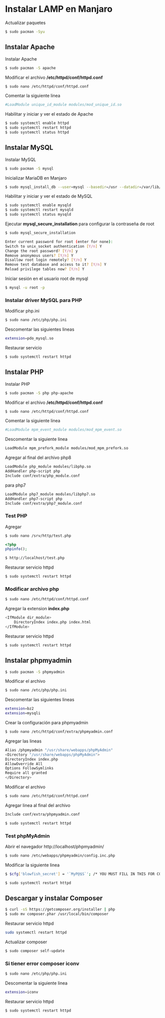# Instalar LAMP en Manjaro

Actualizar paquetes
```bash
$ sudo pacman -Syu
```

## Instalar Apache

Instalar Apache
```bash
$ sudo pacman -S apache
```

Modificar el archivo **/etc/httpd/conf/httpd.conf**
```bash
$ sudo nano /etc/httpd/conf/httpd.conf
```

Comentar la siguiente linea
```bash
#LoadModule unique_id_module modules/mod_unique_id.so
```

Habilitar y iniciar y ver el estado de Apache
```bash
$ sudo systemctl enable httpd
$ sudo systemctl restart httpd
$ sudo systemctl status httpd
```

## Instalar MySQL

Instalar  MySQL
```bash
$ sudo pacman -S mysql
```

Inicializar MariaDB en Manjaro
```bash
$ sudo mysql_install_db --user=mysql --basedir=/usr --datadir=/var/lib/mysql
```

Habilitar y iniciar y ver el estado de MySQL
```bash
$ sudo systemctl enable mysqld
$ sudo systemctl restart mysqld
$ sudo systemctl status mysqld
```

Ejecutar **mysql_secure_installation** para configurar la contraseña de root
```bash
$ sudo mysql_secure_installation
```

```bash
Enter current password for root (enter for none):
Switch to unix_socket authentication [Y/n] Y
Change the root password? [Y/n] y
Remove anonymous users? [Y/n] Y
Disallow root login remotely? [Y/n] Y
Remove test database and access to it? [Y/n] Y
Reload privilege tables now? [Y/n] Y
```

Iniciar sesión en el usuario root de mysql
```bash
$ mysql -u root -p
```

### Instalar driver MySQL para PHP

Modificar php.ini
```bash
$ sudo nano /etc/php/php.ini
```

Descomentar las siguientes lineas
```bash
extension=pdo_mysql.so
```

Restaurar servicio
```bash
$ sudo systemctl restart httpd
```

## Instalar PHP

Instalar PHP
```bash
$ sudo pacman -S php php-apache
```

Modificar el archivo **/etc/httpd/conf/httpd.conf**
```bash
$ sudo nano /etc/httpd/conf/httpd.conf
```

Comentar la siguiente linea
```bash
#LoadModule mpm_event_module modules/mod_mpm_event.so
```

Descomentar la siguiente linea
```bash
LoadModule mpm_prefork_module modules/mod_mpm_prefork.so
```

Agregar al final del archivo php8
```bash
LoadModule php_module modules/libphp.so
AddHandler php-script php
Include conf/extra/php_module.conf
```

para php7
```bash
LoadModule php7_module modules/libphp7.so
AddHandler php7-script php
Include conf/extra/php7_module.conf
```

### Test PHP

Agregar 
```bash
$ sudo nano /srv/http/test.php
```

```php
<?php
phpinfo();
```

```bash
$ http://localhost/test.php
```

Restaurar servicio httpd
```bash
$ sudo systemctl restart httpd
```

### Modificar archivo php
```bash
$ sudo nano /etc/httpd/conf/httpd.conf
```
Agregar la extension **index.php**
```bash
<IfModule dir_module>
    DirectoryIndex index.php index.html
</IfModule>
```

Restaurar servicio httpd
```bash
$ sudo systemctl restart httpd
```

## Instalar phpmyadmin
```bash
$ sudo pacman -S phpmyadmin
```

Modificar el archivo
```bash
$ sudo nano /etc/php/php.ini
```

Descomentar las siguientes lineas
```bash
extension=bz2
extension=mysqli
```

Crear la configuración para phpmyadmin
```bash
$ sudo nano /etc/httpd/conf/extra/phpmyadmin.conf
```

Agregar las lineas
```bash
Alias /phpmyadmin "/usr/share/webapps/phpMyAdmin"
<Directory "/usr/share/webapps/phpMyAdmin">
DirectoryIndex index.php
AllowOverride All
Options FollowSymlinks
Require all granted
</Directory>
```

Modificar el archivo
```bash
$ sudo nano /etc/httpd/conf/httpd.conf
```

Agregar linea al final del archivo
```bash
Include conf/extra/phpmyadmin.conf
```

```bash
$ sudo systemctl restart httpd
```

### Test phpMyAdmin
Abrir el navegador http://localhost/phpmyadmin/

```bash
$ sudo nano /etc/webapps/phpmyadmin/config.inc.php
```

Modificar la siguiente linea
```bash
$ $cfg['blowfish_secret'] = '`MyP@$S`'; /* YOU MUST FILL IN THIS FOR COOKIE AUTH!$ /**
```

```bash
$ sudo systemctl restart httpd
```

## Descargar y instalar Composer

```bash
$ curl -sS https://getcomposer.org/installer | php
$ sudo mv composer.phar /usr/local/bin/composer
```

Restaurar servicio httpd
```bash
sudo systemctl restart httpd
```

Actualizar composer
```bash
$ sudo composer self-update
```

### Si tiener error composer iconv
```bash
$ sudo nano /etc/php/php.ini
```

Descomentar la siguiente linea
```bash
extension=iconv
```

Restaurar servicio httpd
```bash
$ sudo systemctl restart httpd
```
